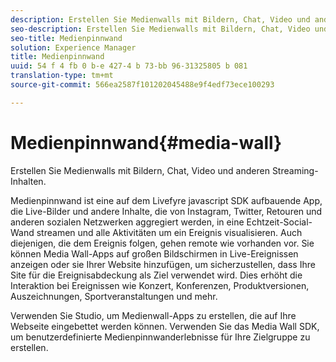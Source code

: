 ```yaml
---
description: Erstellen Sie Medienwalls mit Bildern, Chat, Video und anderen Streaming-Inhalten.
seo-description: Erstellen Sie Medienwalls mit Bildern, Chat, Video und anderen Streaming-Inhalten.
seo-title: Medienpinnwand
solution: Experience Manager
title: Medienpinnwand
uuid: 54 f 4 fb 0 b-e 427-4 b 73-bb 96-31325805 b 081
translation-type: tm+mt
source-git-commit: 566ea2587f101202045488e9f4edf73ece100293

---
```



# Medienpinnwand{#media-wall}

Erstellen Sie Medienwalls mit Bildern, Chat, Video und anderen Streaming-Inhalten.

Medienpinnwand ist eine auf dem Livefyre javascript SDK aufbauende App, die Live-Bilder und andere Inhalte, die von Instagram, Twitter, Retouren und anderen sozialen Netzwerken aggregiert werden, in eine Echtzeit-Social-Wand streamen und alle Aktivitäten um ein Ereignis visualisieren. Auch diejenigen, die dem Ereignis folgen, gehen remote wie vorhanden vor. Sie können Media Wall-Apps auf großen Bildschirmen in Live-Ereignissen anzeigen oder sie Ihrer Website hinzufügen, um sicherzustellen, dass Ihre Site für die Ereignisabdeckung als Ziel verwendet wird. Dies erhöht die Interaktion bei Ereignissen wie Konzert, Konferenzen, Produktversionen, Auszeichnungen, Sportveranstaltungen und mehr.

Verwenden Sie Studio, um Medienwall-Apps zu erstellen, die auf Ihre Webseite eingebettet werden können. Verwenden Sie das Media Wall SDK, um benutzerdefinierte Medienpinnwanderlebnisse für Ihre Zielgruppe zu erstellen.
